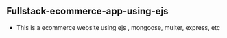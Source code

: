 ## Fullstack-ecommerce-app-using-ejs
- This is a ecommerce website using ejs , mongoose, multer, express, etc